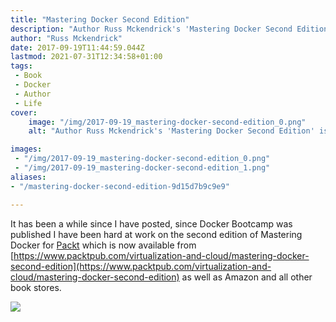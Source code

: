 ```yaml
---
title: "Mastering Docker Second Edition"
description: "Author Russ Mckendrick's 'Mastering Docker Second Edition' is now available. Get an updated guide to Docker from Packt and other bookstores."
author: "Russ Mckendrick"
date: 2017-09-19T11:44:59.044Z
lastmod: 2021-07-31T12:34:58+01:00
tags:
 - Book
 - Docker
 - Author
 - Life
cover:
    image: "/img/2017-09-19_mastering-docker-second-edition_0.png" 
    alt: "Author Russ Mckendrick's 'Mastering Docker Second Edition' is now available. Get an updated guide to Docker from Packt and other bookstores."

images:
 - "/img/2017-09-19_mastering-docker-second-edition_0.png"
 - "/img/2017-09-19_mastering-docker-second-edition_1.png"
aliases:
- "/mastering-docker-second-edition-9d15d7b9c9e9"

---
```


It has been a while since I have posted, since Docker Bootcamp was published I have been hard at work on the second edition of Mastering Docker for [Packt](https://www.packtpub.com/) which is now available from [https://www.packtpub.com/virtualization-and-cloud/mastering-docker-second-edition](https://www.packtpub.com/virtualization-and-cloud/mastering-docker-second-edition) as well as Amazon and all other book stores.

![](/img/2017-09-19_mastering-docker-second-edition_1.png)
